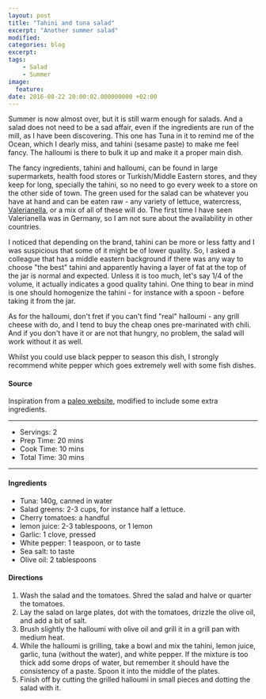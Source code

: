 ```yaml
---
layout: post
title: "Tahini and tuna salad"
excerpt: "Another summer salad"
modified:
categories: blog
excerpt:
tags:
    - Salad
    - Summer
image:
  feature:
date: 2016-08-22 20:00:02.000000000 +02:00
---
```



Summer is now almost over, but it is still warm enough for salads. And a salad does not need to be a sad affair, even if the ingredients are run of the mill, as I have been discovering. This one has Tuna in it to remind me of the Ocean, which I dearly miss, and tahini (sesame paste) to make me feel fancy. The halloumi is there to bulk it up and make it a proper main dish. 

The fancy ingredients, tahini and halloumi, can be found in large supermarkets, health food stores or Turkish/Middle Eastern stores, and they keep for long, specially the tahini, so no need to go every week to a store on the other side of town. The green used for the salad can be whatever you have at hand and can be eaten raw - any variety of lettuce, watercress, [Valerianella](https://en.wikipedia.org/wiki/Valerianella), or a mix of all of these will do. The first time I have seen Valerianella was in Germany, so I am not sure about the availability in other countries.

I noticed that depending on the brand, tahini can be more or less fatty and I was suspicious that some of it might be of lower quality. So, I asked a colleague that has a middle eastern background if there was any way to choose "the best" tahini and apparently having a layer of fat at the top of the jar is normal and expected. Unless it is too much, let's say 1/4 of the volume, it actually indicates a good quality tahini. One thing to bear in mind is one should homogenize the tahini - for instance with a spoon - before taking it from the jar.

As for the halloumi, don't fret if you can't find "real" halloumi - any grill cheese with do, and I tend to buy the cheap ones pre-marinated with chili. And if you don't have it or are not that hungry, no problem, the salad will work without it as well.

Whilst you could use black pepper to season this dish, I strongly recommend white pepper which goes extremely well with some fish dishes.  


#### Source

Inspiration from a [paleo website](http://stupideasypaleo.com/2015/01/30/paleo-lemon-tahini-tuna-salad-recipe/), modified to include some extra  ingredients.


---

* Servings: 2
* Prep Time:  20 mins
* Cook Time:  10 mins
* Total Time:  30 mins

---


#### Ingredients

* Tuna: 140g, canned in water
* Salad greens: 2-3 cups, for instance half a lettuce.
* Cherry tomatoes: a handful
* lemon juice: 2-3 tablespoons, or 1 lemon
* Garlic: 1 clove, pressed
* White pepper: 1 teaspoon, or to taste
* Sea salt: to taste
* Olive oil: 2 tablespoons


#### Directions

1. Wash the salad and the tomatoes. Shred the salad and halve or quarter the tomatoes.
2. Lay the salad on large plates, dot with the tomatoes, drizzle the olive oil, and add a bit of salt.
3. Brush slightly the halloumi with olive oil and grill it in a grill pan with medium heat.
4. While the halloumi is grilling, take a bowl and mix the tahini, lemon juice, garlic, tuna (without the water), and white pepper. If the mixture is too thick add some drops of water, but remember it should have the consistency of a paste. Spoon it into the middle of the plates.
5. Finish off by cutting the grilled halloumi in small pieces and dotting the salad with it. 

